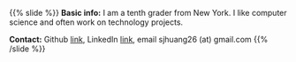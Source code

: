---
---
{{% slide %}}
**Basic info:** I am a tenth grader from New York. I like computer science and often work on technology projects.

**Contact:** Github [link](https://github.com/sjhuang26), LinkedIn [link](https://www.linkedin.com/in/suhao-jeffrey-huang/), email sjhuang26 (at) gmail.com
{{% /slide %}}
